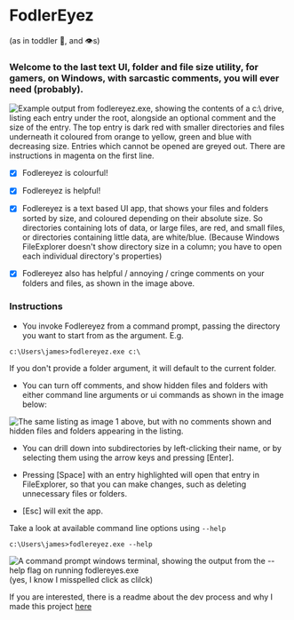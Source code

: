 # FodlerEyez
(as in toddler :baby:, and :eye:s)

### Welcome to the last text UI, folder and file size utility, for gamers, on Windows, with sarcastic comments, you will ever need (probably).

![Example output from fodlereyez.exe, showing the contents of a c:\ drive, listing each
entry under the root, alongside an optional comment and the size of the entry. The top
entry is dark red with smaller directories and files underneath it coloured from orange to
yellow, green and blue with decreasing size. Entries which cannot be opened are greyed out.
There are instructions in magenta on the first line.](demo1.png)

- [x] Fodlereyez is colourful!

- [x] Fodlereyez is helpful!

- [x] Fodlereyez is a text based UI app, that shows your files and folders sorted by size, and
  coloured depending on their absolute size. So directories containing lots of data, or large
  files, are red, and small files, or directories containing little data, are white/blue. (Because
  Windows FileExplorer doesn't show directory size in a column; you have to open each individual
  directory's properties)

- [x] Fodlereyez also has helpful / annoying / cringe comments on your folders and files, as
  shown in the
  image above.

### Instructions

* You invoke Fodlereyez from a command prompt, passing the directory you want to start from as the
  argument. E.g.

```
c:\Users\james>fodlereyez.exe c:\
```

If you don't provide a folder argument, it will default to the current folder.

* You can turn off comments, and show hidden files and folders with either command line arguments
  or ui commands as shown in the image below:

![The same listing as image 1 above, but with no comments shown and hidden files and folders
appearing in the listing.](demo2.png)

* You can drill down into subdirectories by left-clicking their name, or by selecting them using
  the arrow keys and pressing [Enter].

* Pressing [Space] with an entry highlighted will open that entry in FileExplorer, so that you can
  make changes, such as deleting unnecessary files or folders.

* [Esc] will exit the app.

Take a look at available command line options using `--help`

```
c:\Users\james>fodlereyez.exe --help
```

![A command prompt windows terminal, showing the output from the --help flag on running
fodlereyes.exe](demo3.png)
(yes, I know I misspelled click as clilck)

If you are interested, there is a readme about the dev process and why I made this project
[here](DEV_README.md)
